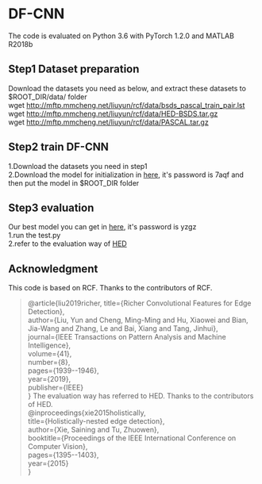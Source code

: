 # DF-CNN
The code is evaluated on Python 3.6 with PyTorch 1.2.0 and MATLAB R2018b

## Step1 Dataset preparation  
Download the datasets you need as below, and extract these datasets to $ROOT_DIR/data/  folder  
wget http://mftp.mmcheng.net/liuyun/rcf/data/bsds_pascal_train_pair.lst  
wget http://mftp.mmcheng.net/liuyun/rcf/data/HED-BSDS.tar.gz  
wget http://mftp.mmcheng.net/liuyun/rcf/data/PASCAL.tar.gz  

## Step2 train DF-CNN  
1.Download the datasets you need in step1  
2.Download the model for initialization in [here](https://pan.baidu.com/s/1FLT5fDKmrHneZuAOMzECMA), it's password is 7aqf and then put the model in $ROOT_DIR folder  

## Step3 evaluation
Our best model you can get in [here](https://pan.baidu.com/s/15YrQVeHXFOvocSqXoke5xQ), it's password is yzgz  
1.run the test.py  
2.refer to the evaluation way of [HED](https://github.com/xwjabc/hed)

## Acknowledgment
This code is based on RCF. Thanks to the contributors of RCF.  
>@article{liu2019richer,
>  title={Richer Convolutional Features for Edge Detection},  
>  author={Liu, Yun and Cheng, Ming-Ming and Hu, Xiaowei and Bian, Jia-Wang and Zhang, Le and Bai, Xiang and Tang, Jinhui},  
>  journal={IEEE Transactions on Pattern Analysis and Machine Intelligence},  
>  volume={41},  
>  number={8},  
>  pages={1939--1946},  
>  year={2019},  
>  publisher={IEEE}  
>}
The evaluation way has referred to HED. Thanks to the contributors of HED.  
>@inproceedings{xie2015holistically,  
>  title={Holistically-nested edge detection},  
>  author={Xie, Saining and Tu, Zhuowen},  
>  booktitle={Proceedings of the IEEE International Conference on Computer Vision},  
>  pages={1395--1403},  
>  year={2015}  
>}  


